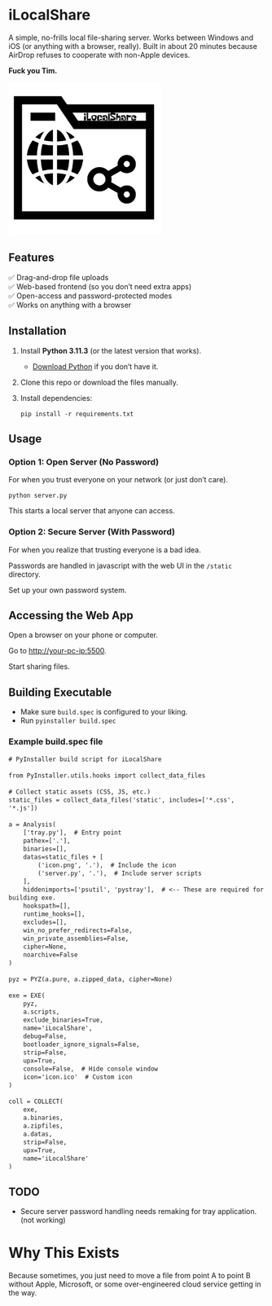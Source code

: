 # iLocalShare  

A simple, no-frills local file-sharing server. Works between Windows and iOS (or anything with a browser, really). Built in about 20 minutes because AirDrop refuses to cooperate with non-Apple devices. 

<b>Fuck you Tim.</b> 

<img src="icon.png" alt="iFileShare" width="300"/>

## Features  

✅ Drag-and-drop file uploads  
✅ Web-based frontend (so you don’t need extra apps)  
✅ Open-access and password-protected modes  
✅ Works on anything with a browser  

## Installation  

1. Install **Python 3.11.3** (or the latest version that works).  
   - [Download Python](https://www.python.org/downloads/) if you don’t have it.  

2. Clone this repo or download the files manually.  

3. Install dependencies:  

   ```
   pip install -r requirements.txt

## Usage
### Option 1: Open Server (No Password)
For when you trust everyone on your network (or just don’t care).

```
python server.py
```
This starts a local server that anyone can access.

### Option 2: Secure Server (With Password)
For when you realize that trusting everyone is a bad idea.

Passwords are handled in javascript with the web UI in the `/static` directory.

Set up your own password system.

## Accessing the Web App
Open a browser on your phone or computer.

Go to <http://your-pc-ip:5500>.

Start sharing files.

## Building Executable
 * Make sure `build.spec` is configured to your liking.
 * Run `pyinstaller build.spec`

### Example build.spec file
```
# PyInstaller build script for iLocalShare

from PyInstaller.utils.hooks import collect_data_files

# Collect static assets (CSS, JS, etc.)
static_files = collect_data_files('static', includes=['*.css', '*.js'])

a = Analysis(
    ['tray.py'],  # Entry point
    pathex=['.'],
    binaries=[],
    datas=static_files + [
        ('icon.png', '.'),  # Include the icon
        ('server.py', '.'),  # Include server scripts
    ],
    hiddenimports=['psutil', 'pystray'],  # <-- These are required for building exe.
    hookspath=[],
    runtime_hooks=[],
    excludes=[],
    win_no_prefer_redirects=False,
    win_private_assemblies=False,
    cipher=None,
    noarchive=False
)

pyz = PYZ(a.pure, a.zipped_data, cipher=None)

exe = EXE(
    pyz,
    a.scripts,
    exclude_binaries=True,
    name='iLocalShare',
    debug=False,
    bootloader_ignore_signals=False,
    strip=False,
    upx=True,
    console=False,  # Hide console window
    icon='icon.ico'  # Custom icon
)

coll = COLLECT(
    exe,
    a.binaries,
    a.zipfiles,
    a.datas,
    strip=False,
    upx=True,
    name='iLocalShare'
)
```



## TODO
* Secure server password handling needs remaking for tray application. (not working)


# Why This Exists
Because sometimes, you just need to move a file from point A to point B without Apple, Microsoft, or some over-engineered cloud service getting in the way.

